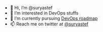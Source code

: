 - 👋 Hi, I’m @suryastef
- 👀 I’m interested in DevOps stuffs
- 🌱 I’m currently pursuing [DevOps roadmap](https://roadmap.sh/devops)
- 📫 Reach me on twitter at [@suryastef](https://twitter.com/suryastef)

<!---
suryastef/suryastef is a ✨ special ✨ repository because its `README.md` (this file) appears on your GitHub profile.
You can click the Preview link to take a look at your changes.
--->
